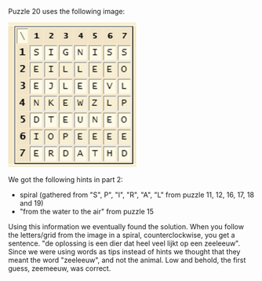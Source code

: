 Puzzle 20 uses the following image:

![img/puzzle20.png](img/puzzle20.png)

We got the following hints in part 2: 
- spiral (gathered from "S", P", "I", "R", "A", "L" from puzzle 11, 12, 16, 17, 18 and 19)
- "from the water to the air" from puzzle 15

Using this information we eventually found the solution.
When you follow the letters/grid from the image in a spiral, counterclockwise, you get a sentence.
"de oplossing is een dier dat heel veel lijkt op een zeeleeuw". 
Since we were using words as tips instead of hints we thought that they
meant the word "zeeleeuw", and not the animal. Low and behold, the first guess, zeemeeuw, was correct.